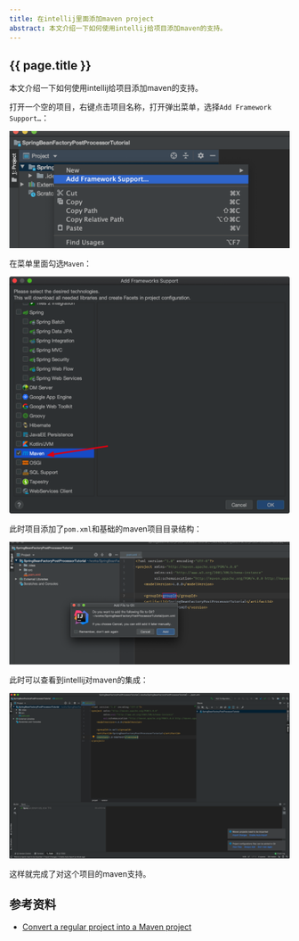 ```yaml
---
title: 在intellij里面添加maven project
abstract: 本文介绍一下如何使用intellij给项目添加maven的支持。
---
```


## {{ page.title }}

本文介绍一下如何使用intellij给项目添加maven的支持。

打开一个空的项目，右键点击项目名称，打开弹出菜单，选择`Add Framework Support…`：

![](https://raw.githubusercontent.com/liweinan/blogpic2019_iii/master/dec01/F0AA003C-9D70-4858-9EF1-2D9F95B52C30.png)

在菜单里面勾选`Maven`：

![](https://raw.githubusercontent.com/liweinan/blogpic2019_iii/master/dec01/BBFE21A5-6B68-465E-9AC8-88C9C0A07061.png)

此时项目添加了`pom.xml`和基础的maven项目目录结构：

![](https://raw.githubusercontent.com/liweinan/blogpic2019_iii/master/dec01/37B88FD8-4614-43E9-A977-9B865955347F.png)

此时可以查看到intellij对maven的集成：

![](https://raw.githubusercontent.com/liweinan/blogpic2019_iii/master/dec01/83C68C8C-6C1A-423A-93CA-B231FC6FE77C.png)

这样就完成了对这个项目的maven支持。

## 参考资料

* [Convert a regular project into a Maven project](https://www.jetbrains.com/help/idea/convert-a-regular-project-into-a-maven-project.html)

